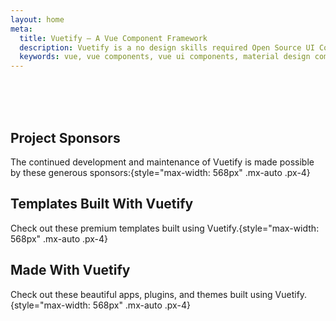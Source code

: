 ```yaml
---
layout: home
meta:
  title: Vuetify — A Vue Component Framework
  description: Vuetify is a no design skills required Open Source UI Component Framework for Vue. It provides you with all of the tools necessary to create beautiful content rich web applications.
  keywords: vue, vue components, vue ui components, material design components, vuetify, component framework, component library
---
```


<HomeEntry />

<br>

<HomeFeatures />

<br>

<HomeSpecialSponsor />

<br>

## Project Sponsors

The continued development and maintenance of Vuetify is made possible by these generous sponsors:{style="max-width: 568px" .mx-auto .px-4}

<HomeSponsors />

<v-divider style="max-width: 500px;" class="mx-auto my-16" />

## Templates Built With Vuetify

Check out these premium templates built using Vuetify.{style="max-width: 568px" .mx-auto .px-4}

<DocPremiumThemesGallery />

<v-divider style="max-width: 500px;" class="mx-auto my-16" />

## Made With Vuetify

Check out these beautiful apps, plugins, and themes built using Vuetify.{style="max-width: 568px" .mx-auto .px-4}

<DocMadeWithVuetifyGallery class="pa-3 mb-4" />

<DocMadeWithVuetifyLink />

<br>
<br>
<br>
